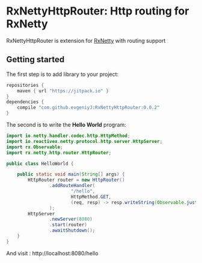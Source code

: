 # RxNettyHttpRouter: Http routing for RxNetty

RxNettyHttpRouter is extension for [RxNetty](https://github.com/ReactiveX/RxNetty) with routing support

## Getting started

The first step is to add library to your project:

```groovy
repositories {
    maven { url "https://jitpack.io" }
}
dependencies {
    compile "com.github.evgeniyJ:RxNettyHttpRouter:0.0.2"
}
```

The second is to write the **Hello World** program:

```java
import io.netty.handler.codec.http.HttpMethod;
import io.reactivex.netty.protocol.http.server.HttpServer;
import rx.Observable;
import rx.netty.http.router.HttpRouter;

public class HelloWorld {

    public static void main(String[] args) {
        HttpRouter router = new HttpRouter()
                .addRouteHandler(
                        "/hello",
                        HttpMethod.GET,
                        (req, resp) -> resp.writeString(Observable.just("Hello World!"))
                );
        HttpServer
                .newServer(8080)
                .start(router)
                .awaitShutdown();
    }
}
```

And visit : http://localhost:8080/hello